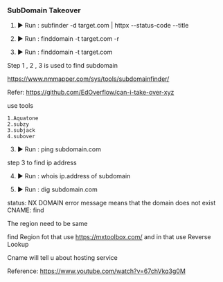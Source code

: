 ### SubDomain Takeover 

1. ▶ Run : subfinder -d target.com | httpx --status-code --title 

2. ▶ Run : finddomain -t target.com -r

2. ▶ Run : finddomain -t target.com

Step 1 , 2 , 3 is used to find subdomain

https://www.nmmapper.com/sys/tools/subdomainfinder/

Refer: https://github.com/EdOverflow/can-i-take-over-xyz

use tools

    1.Aquatone
    2.subzy
    3.subjack
    4.subover

3. ▶ Run :  ping subdomain.com 

step 3 to find ip address

4. ▶ Run : whois ip.address of subdomain

5. ▶ Run : dig subdomain.com

status: NX DOMAIN  error message means that the domain does not exist
CNAME: find

The region need to be same 

find Region fot that use  https://mxtoolbox.com/ and in that use Reverse Lookup

Cname will tell u about hosting service

Reference: https://www.youtube.com/watch?v=67chVkq3g0M
